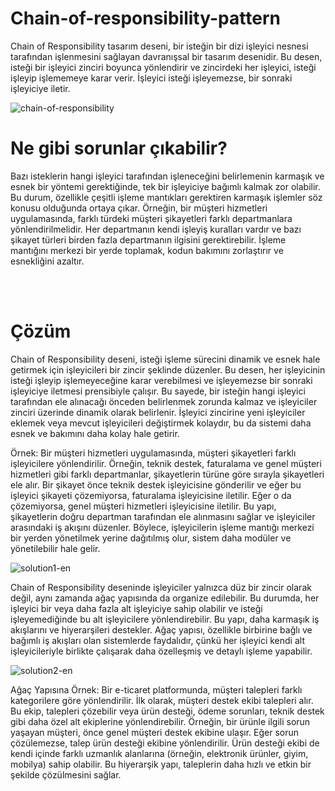 # Chain-of-responsibility-pattern
Chain of Responsibility tasarım deseni, bir isteğin bir dizi işleyici nesnesi tarafından işlenmesini sağlayan davranışsal bir tasarım desenidir. Bu desen, isteği bir işleyici zinciri boyunca yönlendirir ve zincirdeki her işleyici, isteği işleyip işlememeye karar verir. İşleyici isteği işleyemezse, bir sonraki işleyiciye iletir.

![chain-of-responsibility](https://github.com/user-attachments/assets/cef8463d-64ba-45dd-a388-5797e28cf0a0)

<h1>Ne gibi sorunlar çıkabilir?</h1>
<p>Bazı isteklerin hangi işleyici tarafından işleneceğini belirlemenin karmaşık ve esnek bir yöntemi gerektiğinde, tek bir işleyiciye bağımlı kalmak zor olabilir. Bu durum, özellikle çeşitli işleme mantıkları gerektiren karmaşık işlemler söz konusu olduğunda ortaya çıkar. Örneğin, bir müşteri hizmetleri uygulamasında, farklı türdeki müşteri şikayetleri farklı departmanlara yönlendirilmelidir. Her departmanın kendi işleyiş kuralları vardır ve bazı şikayet türleri birden fazla departmanın ilgisini gerektirebilir. İşleme mantığını merkezi bir yerde toplamak, kodun bakımını zorlaştırır ve esnekliğini azaltır.</p>
<br/><br/>
<h1>Çözüm</h1>
<p>Chain of Responsibility deseni, isteği işleme sürecini dinamik ve esnek hale getirmek için işleyicileri bir zincir şeklinde düzenler. Bu desen, her işleyicinin isteği işleyip işlemeyeceğine karar verebilmesi ve işleyemezse bir sonraki işleyiciye iletmesi prensibiyle çalışır. Bu sayede, bir isteğin hangi işleyici tarafından ele alınacağı önceden belirlenmek zorunda kalmaz ve işleyiciler zinciri üzerinde dinamik olarak belirlenir. İşleyici zincirine yeni işleyiciler eklemek veya mevcut işleyicileri değiştirmek kolaydır, bu da sistemi daha esnek ve bakımını daha kolay hale getirir.

Örnek:
Bir müşteri hizmetleri uygulamasında, müşteri şikayetleri farklı işleyicilere yönlendirilir. Örneğin, teknik destek, faturalama ve genel müşteri hizmetleri gibi farklı departmanlar, şikayetlerin türüne göre sırayla şikayetleri ele alır. Bir şikayet önce teknik destek işleyicisine gönderilir ve eğer bu işleyici şikayeti çözemiyorsa, faturalama işleyicisine iletilir. Eğer o da çözemiyorsa, genel müşteri hizmetleri işleyicisine iletilir. Bu yapı, şikayetlerin doğru departman tarafından ele alınmasını sağlar ve işleyiciler arasındaki iş akışını düzenler. Böylece, işleyicilerin işleme mantığı merkezi bir yerden yönetilmek yerine dağıtılmış olur, sistem daha modüler ve yönetilebilir hale gelir.</p>

![solution1-en](https://github.com/user-attachments/assets/ae27103d-2c82-4ceb-905b-fb98cdd053fb)

Chain of Responsibility deseninde işleyiciler yalnızca düz bir zincir olarak değil, aynı zamanda ağaç yapısında da organize edilebilir. Bu durumda, her işleyici bir veya daha fazla alt işleyiciye sahip olabilir ve isteği işleyemediğinde bu alt işleyicilere yönlendirebilir. Bu yapı, daha karmaşık iş akışlarını ve hiyerarşileri destekler. Ağaç yapısı, özellikle birbirine bağlı ve bağımlı iş akışları olan sistemlerde faydalıdır, çünkü her işleyici kendi alt işleyicileriyle birlikte çalışarak daha özelleşmiş ve detaylı işleme yapabilir.

![solution2-en](https://github.com/user-attachments/assets/8ed204d1-993e-4cf8-9a1b-20531906a219)

Ağaç Yapısına Örnek:
Bir e-ticaret platformunda, müşteri talepleri farklı kategorilere göre yönlendirilir. İlk olarak, müşteri destek ekibi talepleri alır. Bu ekip, talepleri çözebilir veya ürün desteği, ödeme sorunları, teknik destek gibi daha özel alt ekiplerine yönlendirebilir. Örneğin, bir ürünle ilgili sorun yaşayan müşteri, önce genel müşteri destek ekibine ulaşır. Eğer sorun çözülemezse, talep ürün desteği ekibine yönlendirilir. Ürün desteği ekibi de kendi içinde farklı uzmanlık alanlarına (örneğin, elektronik ürünler, giyim, mobilya) sahip olabilir. Bu hiyerarşik yapı, taleplerin daha hızlı ve etkin bir şekilde çözülmesini sağlar.
